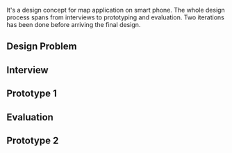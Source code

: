 It's a design concept for map application on smart phone. The whole design process spans from interviews to prototyping and evaluation. Two iterations has been done before arriving the final design.

## Design Problem

## Interview

## Prototype 1

## Evaluation

## Prototype 2
